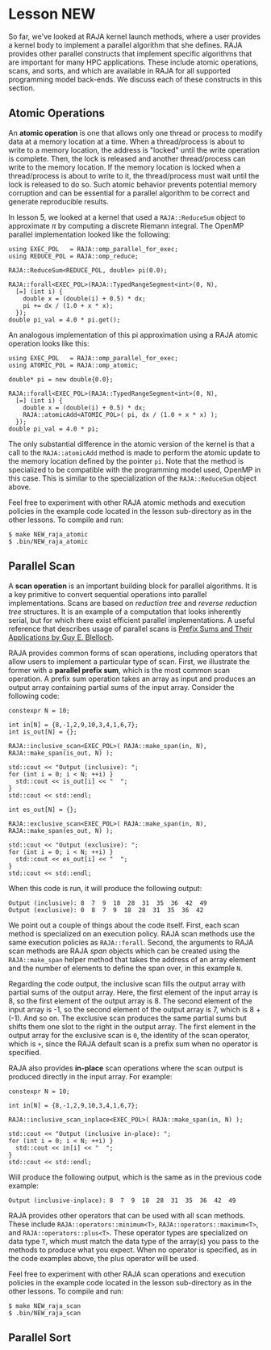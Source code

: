 # Lesson NEW

So far, we've looked at RAJA kernel launch methods, where a user provides a 
kernel body to implement a parallel algorithm that she defines. RAJA provides other
parallel constructs that implement specific algorithms that are important for many HPC
applications. These include atomic operations, scans, and sorts, and
which are available in RAJA for all supported programming model back-ends.
We discuss each of these constructs in this section.

## Atomic Operations

An **atomic operation** is one that allows only one thread or process to modify data
at a memory location at a time. When a thread/process is about to write to a memory
location, the address is "locked" until the write operation is complete. Then, the
lock is released and another thread/process can write to the memory location. If the
memory location is locked when a thread/process is about to write to it, the
thread/process must wait until the lock is released to do so. Such atomic behavior
prevents potential memory corruption and can be essential for a parallel algorithm
to be correct and generate reproducible results.

In lesson 5, we looked at a kernel that used a `RAJA::ReduceSum` object to 
approximate $\pi$ by computing a discrete Riemann integral. The OpenMP parallel
implementation looked like the following:

```
using EXEC_POL   = RAJA::omp_parallel_for_exec;
using REDUCE_POL = RAJA::omp_reduce; 

RAJA::ReduceSum<REDUCE_POL, double> pi(0.0);

RAJA::forall<EXEC_POL>(RAJA::TypedRangeSegment<int>(0, N),
  [=] (int i) {
    double x = (double(i) + 0.5) * dx;
    pi += dx / (1.0 + x * x);
  });
double pi_val = 4.0 * pi.get();
```

An analogous implementation of this pi approximation using a RAJA atomic operation
looks like this:

```
using EXEC_POL   = RAJA::omp_parallel_for_exec;
using ATOMIC_POL = RAJA::omp_atomic;

double* pi = new double{0.0};

RAJA::forall<EXEC_POL>(RAJA::TypedRangeSegment<int>(0, N),
  [=] (int i) {
    double x = (double(i) + 0.5) * dx;
    RAJA::atomicAdd<ATOMIC_POL>( pi, dx / (1.0 + x * x) );
  });
double pi_val = 4.0 * pi;
```

The only substantial difference in the atomic version of the kernel is that a
call to the `RAJA::atomicAdd` method is made to perform the atomic update to the
memory location defined by the pointer `pi`. Note that the method is specialized
to be compatible with the programming model used, OpenMP in this case. This is 
similar to the specialization of the `RAJA::ReduceSum` object above.

Feel free to experiment with other RAJA atomic methods and execution policies in the
example code located in the lesson sub-directory as in the other lessons. To
compile and run:

```
$ make NEW_raja_atomic
$ .bin/NEW_raja_atomic
```

## Parallel Scan

A **scan operation** is an important building block for parallel algorithms. It is
a key primitive to convert sequential operations into parallel implementations.
Scans are based on *reduction tree* and *reverse reduction tree* structures. It is
an example of a computation that looks inherently serial, but for which there exist
efficient parallel implementations. A useful reference that describes usage of
parallel scans is [Prefix Sums and Their Applications by Guy E. Blelloch](https://www.cs.cmu.edu/~guyb/papers/Ble93.pdf).

RAJA provides common forms of scan operations, including operators that allow users to implement a particular type of scan. First, we illustrate the former with a **parallel prefix sum**, which is the most common scan operation. A prefix sum operation takes
an array as input and produces an output array containing partial sums of the input
array. Consider the following code:

```
constexpr N = 10;

int in[N] = {8,-1,2,9,10,3,4,1,6,7};
int is_out[N] = {};

RAJA::inclusive_scan<EXEC_POL>( RAJA::make_span(in, N), RAJA::make_span(is_out, N) );

std::cout << "Output (inclusive): "; 
for (int i = 0; i < N; ++i) }
  std::cout << is_out[i] << "  ";
}
std::cout << std::endl;

int es_out[N] = {};

RAJA::exclusive_scan<EXEC_POL>( RAJA::make_span(in, N), RAJA::make_span(es_out, N) );

std::cout << "Output (exclusive): "; 
for (int i = 0; i < N; ++i) }
  std::cout << es_out[i] << "  ";
}
std::cout << std::endl;
```

When this code is run, it will produce the following output:
```
Output (inclusive): 8  7  9  18  28  31  35  36  42  49
Output (exclusive): 0  8  7  9  18  28  31  35  36  42
```

We point out a couple of things about the code itself. First, each scan method
is specialized on an execution policy. RAJA scan methods use the same execution
policies as `RAJA::forall`. Second, the arguments to RAJA scan methods are RAJA
*span* objects which can be created using the `RAJA::make_span` helper method that
takes the address of an array element and the number of elements to define the span
over, in this example `N`.

Regarding the code output, the inclusive scan fills the output array with partial
sums of the output array. Here, the first element of the input array is 8, so the
first element of the output array is 8. The second element of the input array is
-1, so the second element of the output array is 7, which is 8 + (-1). And so on.
The exclusive scan produces the same partial sums but shifts them one slot to the 
right in the output array. The first element in the output array for the exclusive
scan is `0`, the identity of the scan operator, which is `+`, since the RAJA default
scan is a prefix sum when no operator is specified.

RAJA also provides **in-place** scan operations where the scan output is produced
directly in the input array. For example:

```
constexpr N = 10;

int in[N] = {8,-1,2,9,10,3,4,1,6,7};

RAJA::inclusive_scan_inplace<EXEC_POL>( RAJA::make_span(in, N) );

std::cout << "Output (inclusive in-place): ";
for (int i = 0; i < N; ++i) }
  std::cout << in[i] << "  ";
}
std::cout << std::endl;
```

Will produce the following output, which is the same as in the previous code example:
```
Output (inclusive-inplace): 8  7  9  18  28  31  35  36  42  49
```

RAJA provides other operators that can be used with all scan methods. These include
`RAJA::operators::minimum<T>`, `RAJA::operators::maximum<T>`, and
`RAJA::operators::plus<T>`. These operator types are specialized on data type `T`,
which must match the data type of the array(s) you pass to the methods to produce
what you expect. When no operator is specified, as in the code examples above, the 
plus operator will be used.

Feel free to experiment with other RAJA scan operations and execution policies in the
example code located in the lesson sub-directory as in the other lessons. To
compile and run:

```
$ make NEW_raja_scan
$ .bin/NEW_raja_scan
```

## Parallel Sort
